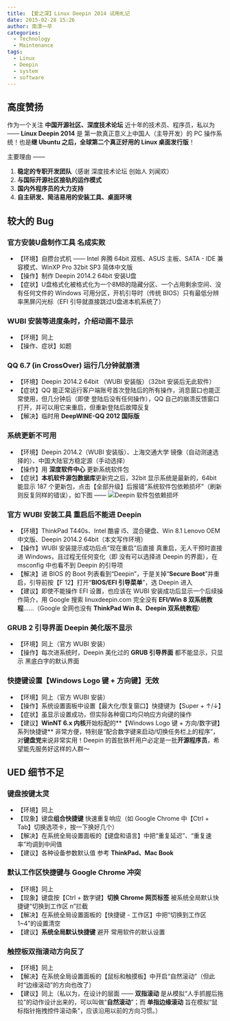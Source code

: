 ```yaml
---
title: 【爱之深】Linux Deepin 2014 试用札记
date: 2015-02-28 15:26
author: 南漂一卒
categories:
  - Technology
  - Maintenance
tags:
  - Linux
  - Deepin
  - system
  - software
---
```



## 高度赞扬

作为一个关注 **中国开源社区、深度技术论坛** 近十年的技术员、程序员，私以为 —— **Linux Deepin 2014** 是 第一款真正意义上中国人（主导开发）的 PC 操作系统！也是**继 Ubuntu 之后，全球第二个真正好用的 Linux 桌面发行版**！

主要理由 ——
 1. **稳定的专职开发团队**（感谢 深度技术论坛 创始人 刘闻欢）
 2. **与国际开源社区接轨的运作模式**
 3. **国内外程序员的大力支持**
 4. **自主研发、简洁易用的安装工具、桌面环境**


## 较大的 Bug

### 官方安装U盘制作工具 名成实败

 - 【环境】自攒台式机 —— Intel 奔腾 64bit 双核、ASUS 主板、SATA - IDE 兼容模式、WinXP Pro 32bit SP3
   简体中文版
 - 【操作】制作 Deepin 2014.2 64bit 安装U盘
 - 【症状】U盘格式化被格式化为一个8MB的隐藏分区、一个占用剩余空间、没有任何文件的 Windows 可用分区，开机引导时（传统 BIOS）只有最低分辨率黑屏闪光标（EFI 引导就直接跳过U盘进本机系统了）

### WUBI 安装等进度条时，介绍动画不显示

 - 【环境】同上
 - 【操作、症状】如题

### QQ 6.7 (in CrossOver) 运行几分钟就崩溃

 - 【环境】Deepin 2014.2 64bit （WUBI 安装版）（32bit 安装后无此软件）
 - 【症状】QQ 能正常运行客户端账号首次登陆后的所有操作，消息窗口也能正常使用，但几分钟后（即使 登陆后没有任何操作），QQ 自己的崩溃反馈窗口打开，并可以用它来重启，但重新登陆后故障反复
 - 【解决】临时用 **DeepWINE-QQ 2012 国际版**

### 系统更新不可用

 - 【环境】Deepin 2014.2（WUBI 安装版）、上海交通大学 镜像（自动测速选择的）、中国大陆官方稳定源（手动选择）
 - 【操作】用 **深度软件中心** 更新系统软件包
 - 【症状】**本机软件源包数据库**更新完之后，32bit 显示系统是最新的，64bit 能显示 187 个更新包，点击【全部升级】后报错“系统软件包依赖损坏”（刷新则反复同样的错误），如下图 ——
![Deepin 软件包依赖损坏][1]

### 官方 WUBI 安装工具 重启后不能进 Deepin

 - 【环境】ThinkPad T440s、Intel 酷睿 i5、混合硬盘、Win 8.1 Lenovo OEM 中文版、Deepin 2014.2 64bit（本文写作环境）
 - 【操作】WUBI 安装提示成功后点“现在重启”后直接 真重启，无人干预时直接进 Windows，且过程无任何变化（即 没有可以选择进 Deepin 的界面），在 msconfig 中也看不到 Deepin 的引导项
 - 【解决】进 BIOS 的 Boot 列表看到“Deepin”，于是关掉“**Secure Boot**”并重启，引导前按【F 12】打开“**BIOS/EFI 引导菜单**”，选 Deepin 进入
 - 【建议】即使不能操作 EFI 设置，也应该在 WUBI 安装成功后显示一个后续操作简介，用 Google 搜索 linuxdeepin.com 完全没有 **EFI/Win 8 双系统教程**……（Google 全网也没有 **ThinkPad Win 8、Deepin 双系统教程**）

### GRUB 2 引导界面 Deepin 美化版不显示

 - 【环境】同上（官方 WUBI 安装）
 - 【操作】每次进系统时，Deepin 美化过的 **GRUB 引导界面** 都不能显示，只显示 黑底白字的默认界面

### 快捷键设置【Windows Logo 键 + 方向键】无效

 - 【环境】同上（官方 WUBI 安装）
 - 【操作】系统设置面板中设置【最大化/恢复窗口】快捷键为【Super + ↑/↓】
 - 【症状】虽显示设置成功，但实际各种窗口均只响应方向键的操作
 - 【建议】**WinNT 6.x 内核**开始标配的**【Windows Logo 键 + 方向/数字键】系列快捷键** 非常方便，特别是“配合数字键来启动/切换任务栏上的程序”，对**键盘党**来说非常实用！Deepin 的首批铁杆用户必定是一批**开源程序员**，希望能先服务好这样的人群～


## UED 细节不足

### 键盘按键太灵

 - 【环境】同上
 - 【现象】键盘**组合快捷键** 快速重复响应（如 Google Chrome 中【Ctrl + Tab】切换选项卡，按一下换好几个）
 - 【解决】在系统全局设置面板的【键盘和语言】中把“重复延迟”、“重复速率”均调到中间值
 - 【建议】各种设备参数默认值 参考 **ThinkPad、Mac Book**

### 默认工作区快捷键与 Google Chrome 冲突

 - 【环境】同上
 - 【现象】键盘按【Ctrl + 数字键】**切换 Chrome 网页标签** 被系统全局默认快捷键“切换到工作区 n”拦截
 - 【解决】在系统全局设置面板的【快捷键 - 工作区】中把“切换到工作区 1~4”的设置清空
 - 【建议】**系统全局默认快捷键** 避开 常用软件的默认设置

### 触控板双指滚动方向反了

 - 【环境】同上
 - 【解决】在系统全局设置面板的【鼠标和触摸板】中开启“自然滚动”（但此时“边缘滚动”的方向也改了）
 - 【建议】同上（私以为，在设计的层面 —— **双指滚动** 是从模拟“人手抓握后拖拉”的动作设计出来的，可以叫做“**自然滚动**”；而 **单指边缘滚动** 旨在模拟“鼠标指针拖拽控件滚动条”，应该沿用以前的方向习惯。）


  [1]: http://static.oschina.net/uploads/space/2015/0228/144405_Zmtb_1171658.png
